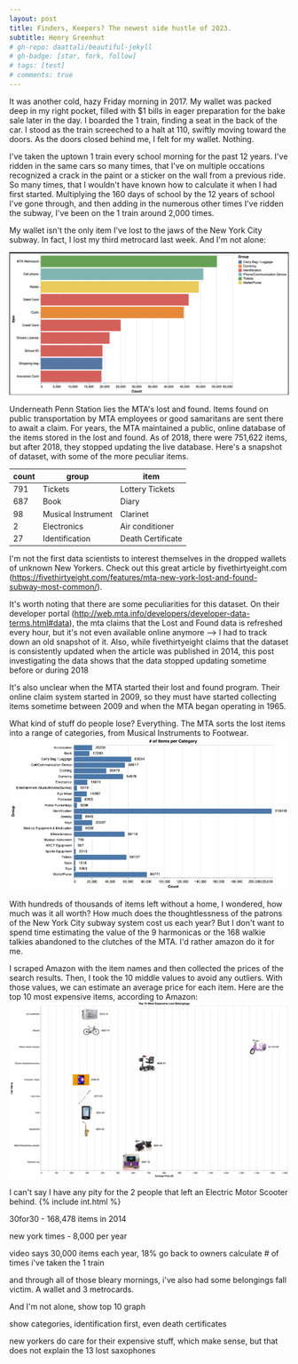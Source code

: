 ```yaml
---
layout: post
title: Finders, Keepers? The newest side hustle of 2023.
subtitle: Henry Greenhut
# gh-repo: daattali/beautiful-jekyll
# gh-badge: [star, fork, follow]
# tags: [test]
# comments: true
---
```

It was another cold, hazy Friday morning in 2017. My wallet was packed deep in my right pocket, filled with $1 bills in eager preparation for the bake sale later in the day. I boarded the 1 train, finding a seat in the back of the car. I stood as the train screeched to a halt at 110, swiftly moving toward the doors. As the doors closed behind me, I felt for my wallet. Nothing.

I've taken the uptown 1 train every school morning for the past 12 years. I've ridden in the same cars so many times, that I've on multiple occations recognized a crack in the paint or a sticker on the wall from a previous ride. So many times, that I wouldn't have known how to calculate it when I had first started. Multiplying the 160 days of school by the 12 years of school I've gone through, and then adding in the numerous other times I've ridden the subway, I've been on the 1 train around 2,000 times.

My wallet isn't the only item I've lost to the jaws of the New York City subway. In fact, I lost my third metrocard last week. And I'm not alone:

![count_10%](../assets/img/finders/count_10.png)

Underneath Penn Station lies the MTA's lost and found. Items found on public transportation by MTA employees or good samaritans are sent there to await a claim. For years, the MTA maintained a public, online database of the items stored in the lost and found. As of 2018, there were 751,622 items, but after 2018, they stopped updating the live database. Here's a snapshot of dataset, with some of the more peculiar items.

| count | group              | item                |
|-------|--------------------|---------------------|
| 791   | Tickets            | Lottery Tickets     |
| 687   | Book               | Diary               |
| 98    | Musical Instrument | Clarinet            |
| 2     | Electronics        | Air conditioner     |
| 27    | Identification     | Death Certificate   |

I'm not the first data scientists to interest themselves in the dropped wallets of unknown New Yorkers. Check out this great article by fivethirtyeight.com (https://fivethirtyeight.com/features/mta-new-york-lost-and-found-subway-most-common/).


It's worth noting that there are some peculiarities for this dataset. On their developer portal (http://web.mta.info/developers/developer-data-terms.html#data), the mta claims that the Lost and Found data is refreshed every hour, but it's not even available online anymore --> I had to track down an old snapshot of it. Also, while fivethirtyeight claims that the dataset is consistently updated when the article was published in 2014, this post investigating the data shows that the data stopped updating sometime before or during 2018 

It's also unclear when the MTA started their lost and found program. Their online claim system started in 2009, so they must have started collecting items sometime between 2009 and when the MTA began operating in 1965. 



What kind of stuff do people lose? Everything. The MTA sorts the lost items into a range of categories, from Musical Instruments to Footwear.
![categories%](../assets/img/finders/categories.png)

With hundreds of thousands of items left without a home, I wondered, how much was it all worth? How much does the thoughtlessness of the patrons of the New York City subway system cost us each year? But I don't want to spend time estimating the value of the 9 harmonicas or the 168 walkie talkies abandoned to the clutches of the MTA. I'd rather amazon do it for me.

I scraped Amazon with the item names and then collected the prices of the search results. Then, I took the 10 middle values to avoid any outliers. With those values, we can estimate an average price for each item. Here are the top 10 most expensive items, according to Amazon:
![expensive%](../assets/img/finders/expensive.png)

I can't say I have any pity for the 2 people that left an Electric Motor Scooter behind.
{% include int.html %}





30for30 - 168,478 items in 2014

new york times - 8,000 per year


video says 30,000 items each year, 18% go back to owners
calculate # of times i've taken the 1 train

and through all of those bleary mornings, i've also had some belongings fall victim. A wallet and 3 metrocards.

And I'm not alone, 
show top 10 graph

show categories, identification first, even death certificates

new yorkers do care for their expensive stuff, which make sense, but that does not explain the 13 lost saxophones